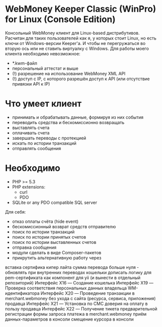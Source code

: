 # WebMoney Keeper Classic (WinPro) for Linux (Console Edition)

Консольный WebMoney клиент для Linux-based дистрибутивов.
Расчитан для таких пользователей как я, у которых стоит Linux, но есть ключи от Windows-версии Keeper'а. И чтобы не перегружаться во вторую ось или не ставить виртуалку с Windows. Для работы моего клиента необходимо невозможное:
- *.kwm-файл
- персональный аттестат и выше
- (!) разрешение на использование WebMoney XML API
- (!) доступ с IP, с которого разрешён доступ к API (или отсутствие привязки API к IP)

Что умеет клиент
================================================================================
- принимать и обрабатывать данные, формируя из них события
- переводить средства и бескомиссионно возвращать
- выставлять счета
- оплачивать счета
- завершать переводы с протекцией
- искать по истории транзакций
- отправлять сообщения


Необходимо
================================================================================
* PHP >= 5.3
* PHP extensions:
  * curl
  * PDO
* SQLite or any PDO compatible SQL server





Для себя:
- отказ оплаты счёта (hide event)
- бескомиссионный возврат средств отправителю
- поиск по истории транзакций
- поиск по истории принятых счетов
- поиск по истории выставленных счетов
- отправка сообщения
- модули сделать в виде Composer-пакетов
- прикрутить альтернативную работу через 


вставка сертифика кипер лайта
сумма перевода больше нуля - обновлять при внутренних переводах кошельки
дописать логику для pem-сертификата
как компонент для yii (и вынести в отдельный репозиторий)
Интерфейс X16 — Создание кошелька
Интерфейс X19 — Проверка соответствия персональных данных владельца WM-идентификатора
Интерфейс X20 — Проведение транзакции в merchant.webmoney без ухода с сайта (ресурса, сервиса, приложения) продавца
Интерфейс X21 — Установка по СМС доверия на оплату в пользу продавца
Интерфейс X22 — Получение тикета предварительной регистрации формы запроса платежа в merchant.webmoney
приём данных-параметров в консоли
смещение курсора в консоли

